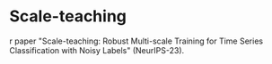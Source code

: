 # Scale-teaching
r paper "Scale-teaching: Robust Multi-scale Training for Time Series Classification with Noisy Labels" (NeurIPS-23).
